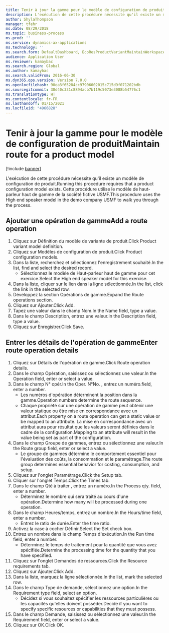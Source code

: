 ```yaml
---
title: Tenir à jour la gamme pour le modèle de configuration de produit
description: L'exécution de cette procédure nécessite qu'il existe un modèle de configuration de produit.
author: ShylaThompson
manager: tfehr
ms.date: 08/29/2018
ms.topic: business-process
ms.prod: ''
ms.service: dynamics-ax-applications
ms.technology: ''
ms.search.form: DefaultDashboard, EcoResProductVariantMaintainWorkspace, PCProductConfigurationModelListPage, PCProductConfigurationModelDetails, PCRouteOperationDetails, WrkCtrCapabilityLookUp
audience: Application User
ms.reviewer: kamaybac
ms.search.region: Global
ms.author: kamaybac
ms.search.validFrom: 2016-06-30
ms.dyn365.ops.version: Version 7.0.0
ms.openlocfilehash: 90ea3f65284cc97906002015c715d9f071202bdb
ms.sourcegitcommit: 38d40c331c8894acb7b119c5073e3088b54776c1
ms.translationtype: HT
ms.contentlocale: fr-FR
ms.lasthandoff: 01/15/2021
ms.locfileid: "4966828"
---
```

# <a name="maintain-route-for-a-product-model"></a><span data-ttu-id="bd40e-103">Tenir à jour la gamme pour le modèle de configuration de produit</span><span class="sxs-lookup"><span data-stu-id="bd40e-103">Maintain route for a product model</span></span>

[!include [banner](../../includes/banner.md)]

<span data-ttu-id="bd40e-104">L'exécution de cette procédure nécessite qu'il existe un modèle de configuration de produit.</span><span class="sxs-lookup"><span data-stu-id="bd40e-104">Running this procedure requires that a product configuration model exists.</span></span> <span data-ttu-id="bd40e-105">Cette procédure utilise le modèle de haut-parleur haut de gamme de la société fictive USMF.</span><span class="sxs-lookup"><span data-stu-id="bd40e-105">This procedure uses the High end speaker model in the demo company USMF to walk you through the process.</span></span>


## <a name="add-a-route-operation"></a><span data-ttu-id="bd40e-106">Ajouter une opération de gamme</span><span class="sxs-lookup"><span data-stu-id="bd40e-106">Add a route operation</span></span>
1. <span data-ttu-id="bd40e-107">Cliquez sur Définition du modèle de variante de produit.</span><span class="sxs-lookup"><span data-stu-id="bd40e-107">Click Product variant model definition.</span></span>
2. <span data-ttu-id="bd40e-108">Cliquez sur Modèles de configuration de produit.</span><span class="sxs-lookup"><span data-stu-id="bd40e-108">Click Product configuration models.</span></span>
3. <span data-ttu-id="bd40e-109">Dans la liste, recherchez et sélectionnez l'enregistrement souhaité.</span><span class="sxs-lookup"><span data-stu-id="bd40e-109">In the list, find and select the desired record.</span></span>
    * <span data-ttu-id="bd40e-110">Sélectionnez le modèle de Haut-parleur haut de gamme pour cet exercice.</span><span class="sxs-lookup"><span data-stu-id="bd40e-110">Select the High end speaker model for this exercise.</span></span>  
4. <span data-ttu-id="bd40e-111">Dans la liste, cliquer sur le lien dans la ligne sélectionnée.</span><span class="sxs-lookup"><span data-stu-id="bd40e-111">In the list, click the link in the selected row.</span></span>
5. <span data-ttu-id="bd40e-112">Développez la section Opérations de gamme.</span><span class="sxs-lookup"><span data-stu-id="bd40e-112">Expand the Route operations section.</span></span>
6. <span data-ttu-id="bd40e-113">Cliquez sur Ajouter.</span><span class="sxs-lookup"><span data-stu-id="bd40e-113">Click Add.</span></span>
7. <span data-ttu-id="bd40e-114">Tapez une valeur dans le champ Nom.</span><span class="sxs-lookup"><span data-stu-id="bd40e-114">In the Name field, type a value.</span></span>
8. <span data-ttu-id="bd40e-115">Dans le champ Description, entrez une valeur.</span><span class="sxs-lookup"><span data-stu-id="bd40e-115">In the Description field, type a value.</span></span>
9. <span data-ttu-id="bd40e-116">Cliquez sur Enregistrer.</span><span class="sxs-lookup"><span data-stu-id="bd40e-116">Click Save.</span></span>

## <a name="enter-route-operation-details"></a><span data-ttu-id="bd40e-117">Entrer les détails de l'opération de gamme</span><span class="sxs-lookup"><span data-stu-id="bd40e-117">Enter route operation details</span></span>
1. <span data-ttu-id="bd40e-118">Cliquez sur Détails de l'opération de gamme.</span><span class="sxs-lookup"><span data-stu-id="bd40e-118">Click Route operation details.</span></span>
2. <span data-ttu-id="bd40e-119">Dans le champ Opération, saisissez ou sélectionnez une valeur.</span><span class="sxs-lookup"><span data-stu-id="bd40e-119">In the Operation field, enter or select a value.</span></span>
3. <span data-ttu-id="bd40e-120">Dans le champ N° opér.</span><span class="sxs-lookup"><span data-stu-id="bd40e-120">In the Oper.</span></span> <span data-ttu-id="bd40e-121">N°</span><span class="sxs-lookup"><span data-stu-id="bd40e-121">No.</span></span> <span data-ttu-id="bd40e-122">, entrez un numéro.</span><span class="sxs-lookup"><span data-stu-id="bd40e-122">field, enter a number.</span></span>
    * <span data-ttu-id="bd40e-123">Les numéros d'opération déterminent la position dans la gamme.</span><span class="sxs-lookup"><span data-stu-id="bd40e-123">Operation numbers determine the route sequence.</span></span>  
    * <span data-ttu-id="bd40e-124">Chaque propriété sur une opération de gamme peut obtenir une valeur statique ou être mise en correspondance avec un attribut.</span><span class="sxs-lookup"><span data-stu-id="bd40e-124">Each property on a route operation can get a static value or be mapped to an attribute.</span></span> <span data-ttu-id="bd40e-125">La mise en correspondance avec un attribut aura pour résultat que les valeurs seront définies dans le cadre de la configuration.</span><span class="sxs-lookup"><span data-stu-id="bd40e-125">Mapping to an attribute will result in the value being set as part of the configuration.</span></span>  
4. <span data-ttu-id="bd40e-126">Dans le champ Groupe de gammes, entrez ou sélectionnez une valeur.</span><span class="sxs-lookup"><span data-stu-id="bd40e-126">In the Route group field, enter or select a value.</span></span>
    * <span data-ttu-id="bd40e-127">Le groupe de gammes détermine le comportement essentiel pour l'évaluation des coûts, la consommation et le paramétrage.</span><span class="sxs-lookup"><span data-stu-id="bd40e-127">The route group determines essential behavior for costing, consumption, and setup.</span></span>  
5. <span data-ttu-id="bd40e-128">Cliquez sur l'onglet Paramétrage.</span><span class="sxs-lookup"><span data-stu-id="bd40e-128">Click the Setup tab.</span></span>
6. <span data-ttu-id="bd40e-129">Cliquer sur l'onglet Temps.</span><span class="sxs-lookup"><span data-stu-id="bd40e-129">Click the Times tab.</span></span>
7. <span data-ttu-id="bd40e-130">Dans le champ Qté à traiter , entrez un numéro.</span><span class="sxs-lookup"><span data-stu-id="bd40e-130">In the Process qty. field, enter a number.</span></span>
    * <span data-ttu-id="bd40e-131">Déterminez le nombre qui sera traité au cours d'une opération.</span><span class="sxs-lookup"><span data-stu-id="bd40e-131">Determine how many will be processed during one operation.</span></span>  
8. <span data-ttu-id="bd40e-132">Dans le champ Heures/temps, entrez un nombre.</span><span class="sxs-lookup"><span data-stu-id="bd40e-132">In the Hours/time field, enter a number.</span></span>
    * <span data-ttu-id="bd40e-133">Entrez le ratio de durée.</span><span class="sxs-lookup"><span data-stu-id="bd40e-133">Enter the time ratio.</span></span>  
9. <span data-ttu-id="bd40e-134">Activez la case à cocher Définir.</span><span class="sxs-lookup"><span data-stu-id="bd40e-134">Select the Set check box.</span></span>
10. <span data-ttu-id="bd40e-135">Entrez un nombre dans le champ Temps d'exécution.</span><span class="sxs-lookup"><span data-stu-id="bd40e-135">In the Run time field, enter a number.</span></span>
    * <span data-ttu-id="bd40e-136">Déterminez le temps de traitement pour la quantité que vous avez spécifiée.</span><span class="sxs-lookup"><span data-stu-id="bd40e-136">Determine the processing time for the quantity that you have specified.</span></span>  
11. <span data-ttu-id="bd40e-137">Cliquez sur l'onglet Demandes de ressources.</span><span class="sxs-lookup"><span data-stu-id="bd40e-137">Click the Resource requirements tab.</span></span>
12. <span data-ttu-id="bd40e-138">Cliquez sur Ajouter.</span><span class="sxs-lookup"><span data-stu-id="bd40e-138">Click Add.</span></span>
13. <span data-ttu-id="bd40e-139">Dans la liste, marquez la ligne sélectionnée.</span><span class="sxs-lookup"><span data-stu-id="bd40e-139">In the list, mark the selected row.</span></span>
14. <span data-ttu-id="bd40e-140">Dans le champ Type de demande, sélectionnez une option.</span><span class="sxs-lookup"><span data-stu-id="bd40e-140">In the Requirement type field, select an option.</span></span>
    * <span data-ttu-id="bd40e-141">Décidez si vous souhaitez spécifier les ressources particulières ou les capacités qu'elles doivent posséder.</span><span class="sxs-lookup"><span data-stu-id="bd40e-141">Decide if you want to specify specific resources or capabilities that they must possess.</span></span>  
15. <span data-ttu-id="bd40e-142">Dans le champ Demande, saisissez ou sélectionnez une valeur.</span><span class="sxs-lookup"><span data-stu-id="bd40e-142">In the Requirement field, enter or select a value.</span></span>
16. <span data-ttu-id="bd40e-143">Cliquez sur OK.</span><span class="sxs-lookup"><span data-stu-id="bd40e-143">Click OK.</span></span>

